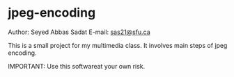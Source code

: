 jpeg-encoding
=============
Author: Seyed Abbas Sadat
E-mail: sas21@sfu.ca


This is a small project for my multimedia class. It involves main steps of jpeg encoding.

IMPORTANT: Use this softwareat your own risk.
